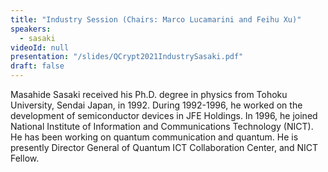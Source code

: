 ```yaml
---
title: "Industry Session (Chairs: Marco Lucamarini and Feihu Xu)"
speakers:
  - sasaki
videoId: null
presentation: "/slides/QCrypt2021IndustrySasaki.pdf"
draft: false
---
```

Masahide Sasaki received his Ph.D. degree in physics from Tohoku University, Sendai Japan, in 1992. During 1992-1996, he worked on the development of semiconductor devices in JFE Holdings. In 1996, he joined National Institute of Information and Communications Technology (NICT). He has been working on quantum communication and quantum. He is presently Director General of Quantum ICT Collaboration Center, and NICT Fellow.


<!-- fields to use above: -->
<!-- videoId: "Vfl9pPh6ipI" -->
<!-- presentation: "/slides/invited-MargaridaPereira.pdf" -->
